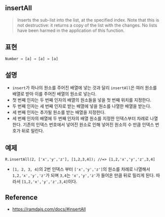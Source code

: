 ## insertAll
> Inserts the sub-list into the list, at the specified index. Note that this is not destructive: it returns a copy of the list with the changes. No lists have been harmed in the application of this function.

## 표현
```
Number → [a] → [a] → [a]
```

## 설명
- `insert`가 하나의 원소를 주어진 배열에 넣는 것과 달리 `insertAll`은 여러 원소를 배열로 받아 이를 주어진 배열의 원소로 넣는다.
- 첫 번째 인자는 두 번째 인자의 배열의 원소들을 넣을 첫 번째 위치를 지정한다.
- 두 번째 인자는 세 번째 인자로 받는 배열에 넣을 원소를 나열한 배열을 받는다.
- 세 번째 인자는 추가될 원소를 받는 배열을 지정한다.
- 세 번째 인자의 배열에 두 번째 인자의 배열 원소를 지정한 인덱스부터 차례로 나열한다. 기존의 인덱스 번호에서 넣어진 원소로 인해 넣어진 원소의 수 만큼 인덱스 번호가 뒤로 밀린다.

## 예제
```
R.insertAll(2, ['x','y','z'], [1,2,3,4]); //=> [1,2,'x','y','z',3,4]
```
- `[1, 2, 3, 4]`의 2번 인덱스 부터 `['x','y','z']`의 원소를 차례로 나열해서 `1,2,'x','y','z'`가 되며 `3,4`는 `'x','y','z'`가 들어온 만큼 뒤로 밀리게 된다. 따라서 `[1,2,'x','y','z',3,4]`이다.

## Reference
- https://ramdajs.com/docs/#insertAll

